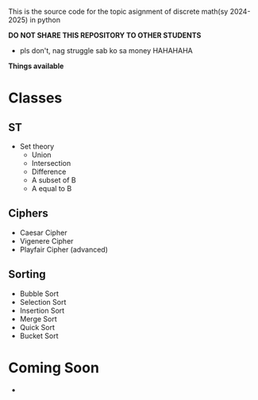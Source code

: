 This is the source code for the topic asignment of discrete math(sy 2024-2025) in python

**DO NOT SHARE THIS REPOSITORY TO OTHER STUDENTS**
- pls don't, nag struggle sab ko sa money HAHAHAHA

**Things available**
# Classes
## ST
  - Set theory
    - Union
    - Intersection
    - Difference
    - A subset of B
    - A equal to B

## Ciphers
  - Caesar Cipher
  - Vigenere Cipher
  - Playfair Cipher (advanced)

## Sorting
  - Bubble Sort
  - Selection Sort
  - Insertion Sort
  - Merge Sort
  - Quick Sort
  - Bucket Sort

# Coming Soon
-